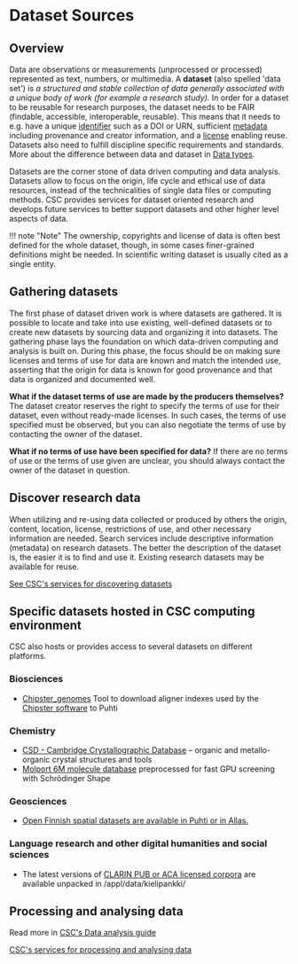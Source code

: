 # Dataset Sources

## Overview

Data are observations or measurements (unprocessed or processed) represented as text, numbers, or multimedia. A **dataset** (also spelled 'data set') is *a structured and stable collection of data generally associated with a unique body of work (for example a research study).* In order for a dataset to be reusable for research purposes, the dataset needs to be FAIR (findable, accessible, interoperable, reusable). This means that it needs to e.g. have a unique [identifier](publishing-datasets.md#persistent-identifiers) such as a DOI or URN, sufficient [metadata](metadata-and-documentation.md#metadata-types) including provenance and creator information, and a [license](publishing-datasets.md#licensing-rights) enabling reuse. Datasets also need to fulfill discipline specific requirements and standards. More about the difference between data and dataset in [Data types](publishing-datasets.md#data-types).

Datasets are the corner stone of data driven computing and data analysis. Datasets allow to focus on the origin, life cycle and ethical use of data resources, instead of the technicalities of single data files or computing methods. CSC provides services for dataset oriented research and develops future services to better support datasets and other higher level aspects of data.

!!! note "Note"
    The ownership, copyrights and license of data is often best defined for the whole dataset, though, in some cases finer-grained definitions might be needed. In scientific writing dataset is usually cited as a single entity.


## Gathering datasets

The first phase of dataset driven work is where datasets are gathered. It is possible to locate and take into use existing, well-defined datasets or to create new datasets by sourcing data and organizing it into datasets. The gathering phase lays the foundation on which data-driven computing and analysis is built on. During this phase, the focus should be on making sure licenses and terms of use for data are known and match the intended use, asserting that the origin for data is known for good provenance and that data is organized and documented well.

**What if the dataset terms of use are made by the producers themselves?**
The dataset creator reserves the right to specify the terms of use for their dataset, even without ready-made licenses. In such cases, the terms of use specified must be observed, but you can also negotiate the terms of use by contacting the owner of the dataset.

**What if no terms of use have been specified for data?**
If there are no terms of use or the terms of use given are unclear, you should always contact the owner of the dataset in question.

## Discover research data

When utilizing and re-using data collected or produced by others the origin, content, location, license, restrictions of use, and other necessary information are needed. Search services include descriptive information (metadata) on research datasets. The better the description of the dataset is, the easier it is to find and use it. Existing research datasets may be available for reuse.

[See CSC's services for discovering datasets](https://research.csc.fi/service-catalog#open)

## Specific datasets hosted in CSC computing environment

CSC also hosts or provides access to several datasets on different platforms.

### Biosciences

 - [Chipster_genomes](../../apps/chipster_genomes.md) Tool to download aligner indexes used by the [Chipster software](https://chipster.csc.fi/index.shtml) to Puhti

### Chemistry

 - [CSD - Cambridge Crystallographic Database](../../apps/csd.md) – organic and metallo-organic crystal structures and tools
 - [Molport 6M molecule database](../../support/tutorials/gpu-shape.md) preprocessed for fast GPU screening with Schrödinger Shape

### Geosciences

 - [Open Finnish spatial datasets are available in Puhti or in Allas.](spatial-data-in-csc-computing-env.md)

### Language research and other digital humanities and social sciences

 - The latest versions of [CLARIN PUB or ACA licensed corpora](https://www.kielipankki.fi/corpora/) are available unpacked in /appl/data/kielipankki/

## Processing and analysing data

Read more in [CSC's Data analysis guide](../../support/tutorials/da-guide.md)

[CSC's services for processing and analysing data](https://research.csc.fi/en/service-catalog#compute)

